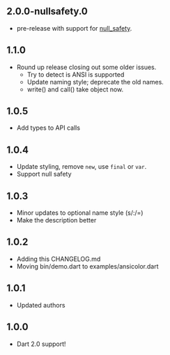 ## 2.0.0-nullsafety.0

* pre-release with support for [null_safety](https://dart.dev/null-safety/migration-guide).

## 1.1.0

* Round up release closing out some older issues.
  * Try to detect is ANSI is supported
  * Update naming style; deprecate the old names.
  * write() and call() take object now.

## 1.0.5

* Add types to API calls

## 1.0.4

* Update styling, remove `new`, use `final` or `var`.
* Support null safety

## 1.0.3

* Minor updates to optional name style (s/:/=)
* Make the description better

## 1.0.2

* Adding this CHANGELOG.md
* Moving bin/demo.dart to examples/ansicolor.dart

## 1.0.1

* Updated authors

## 1.0.0

* Dart 2.0 support!
